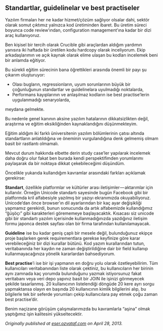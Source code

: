 ## Standartlar, guidelinelar ve best practiseler

Yazılım firmaları her ne kadar hizmet/çözüm sağlıyor olsalar dahi, sektör olarak somut çıktımız yalnızca kod üretiminden ibaret. Bu üretim süreci boyunca code review’ından, configuration management’ına kadar bir dizi araç kullanıyoruz.

Ben kişisel bir tercih olarak Crucible gibi araçlardan aldığım yardımın yanısıra iki haftada bir üretilen kodu hardcopy olarak inceliyorum. Ekip arkadaşlarımın ve açık kaynak olarak elime ulaşan bu kodları incelemek beni bir anlamda eğitiyor.

Bu sürekli eğitim sürecinin bana öğrettikleri arasında önemli bir payı şu çıkarım oluşturuyor:

*   Olası bugların, regressionların, uyum sorunlarının büyük bir çoğunluğunun standartlar ve guidelinelara uyulmadığı noktalarda,
*   Performans kayıplarının ve anlaşılmaz kodların ise best practise’lerin uygulanmadığı senaryolarda,

meydana gelmekte.

Bu nedenle genel kanının aksine yazılım hatalarının dikkatsizlikten değil, araştırma ve eğitim eksikliğinden kaynaklandığını düşünmekteyim.

Eğitim aldığım iki farklı üniversitenin yazılım bölümlerinin çatısı altında standartların anlatıldığına ve öneminin vurgulandığına denk gelmemiş olmam basit bir rastlantı olmamalı.

Mevcut durum hakkında elbette derin study case’ler yapılarak incelemek daha doğru olur fakat ben burada kendi perspektifimden yorumlarımı paylaşarak da bir noktaya dikkat çekebileceğimi düşündüm.

Öncelikle yukarıda kullandığım kavramlar arasındaki farkları açıklamak gerekirse:

**Standart**, özellikle platformlar ve kültürler arası iletişimler — aktarımlar için kullanılır. Örneğin Unicode standartı sayesinde bugün Facebook gibi bir platformda kril alfabesiyle yazılmış bir yazıyı ekranımızda okuyabiliyoruz. Unicode’dan önce browser’ın dil ayarlarından bir kaç ayar değişikliği yapmamız gerekirdi, bunun sonucunda da artık alfabemizde kullandığımız “ğüşöçı” gibi karakterleri görememeye başlayacaktık. Kısacası siz unicode gibi bir standartı yazılım içerisinde kullanmadığınızda yazdığınız iletişim formu japonca destek sayfası olan bir firma tarafından kullanılamayacak.

**Guideline** ise bu kadar geniş çaplı bir mesele değil, bulunduğunuz ekipçe proje başlarken gerek requirementlara gerekse keyfinize göre karar verebileceğiniz bir dizi kurallar bütünü. Kod yazım kurallarından tutun, veritabanında her kaydın ne zaman değiştirildiğine dair bir field kullanıp kullanmayacağınıza yönelik kararlardan bahsediyorum.

**Best practise**’i ise bir işi yapmanın en doğru yolu olarak özetleyebilirim. Tüm kullanıcıları veritabanından liste olarak çektiniz, bu kullanıcıların her birinin aynı zamnada kaç yorumda bulunduğunu yazmak istiyorsunuz fakat veritabanı veya veri depo yapınız basit bir JOIN ile işinizi görmeyecek şekilde tasarlanmış. 20 kullanıcının listelendiği döngüde 20 kere ayrı sorgu yapmaktansa olayın en başında 20 kullanıcının kimlik bilgilerini alıp, bu bilgilerle tek bir seferde yorumları çekip kullanıcılara pay etmek çoğu zaman best practise’dir.

Benim naçizane görüşüm çalışmalarımızda bu kavramlarla “aşina” olmak yaptığımız işin kalitesini yükseltecektir.

*Originally published at* [*eser.ozvataf.com*](http://eser.ozvataf.com/standartlar-guidelinelar-ve-best-practiseler/) *on April 28, 2013.*
